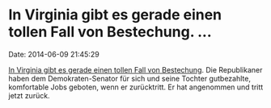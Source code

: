 In Virginia gibt es gerade einen tollen Fall von Bestechung. \...
=================================================================

Date: 2014-06-09 21:45:29

[In Virginia gibt es gerade einen tollen Fall von
Bestechung](http://www.washingtonpost.com/local/virginia-politics/2014/06/08/901edf8e-ef54-11e3-914c-1fbd0614e2d4_story.html).
Die Republikaner haben dem Demokraten-Senator für sich und seine Tochter
gutbezahlte, komfortable Jobs geboten, wenn er zurücktritt. Er hat
angenommen und tritt jetzt zurück.
